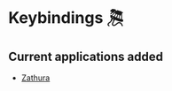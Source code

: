 # Keybindings 🎘

## Current applications added
- [Zathura](https://github.com/surajudas/Keybindings/blob/main/zathura.txt)